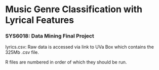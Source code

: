# Music Genre Classification with Lyrical Features
### SYS6018: Data Mining Final Project

lyrics.csv: Raw data is accessed via link to UVa Box which contains the 325Mb .csv file.

R files are numbered in order of which they should be run.
